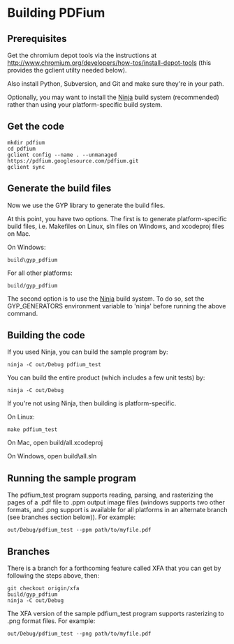 # Building PDFium #

## Prerequisites ##
Get the chromium depot tools via the instructions at http://www.chromium.org/developers/how-tos/install-depot-tools (this provides the gclient utilty needed below).

Also install Python, Subversion, and Git and make sure they're in your path.

Optionally, you may want to install the [Ninja](http://martine.github.io/ninja/) build system (recommended) rather than using your platform-specific build system.

## Get the code ##
```
mkdir pdfium
cd pdfium
gclient config --name . --unmanaged https://pdfium.googlesource.com/pdfium.git
gclient sync
```

## Generate the build files ##
Now we use the GYP library to generate the build files.

At this point, you have two options. The first is to generate platform-specific build files, i.e. Makefiles on Linux, sln files on Windows, and xcodeproj files on Mac.

On Windows:
```
build\gyp_pdfium
```
For all other platforms:
```
build/gyp_pdfium
```

The second option is to use the [Ninja](http://martine.github.io/ninja/) build system. To do so, set the GYP\_GENERATORS environment variable to 'ninja' before running the above command.


## Building the code ##
If you used Ninja, you can build the sample program by:
```
ninja -C out/Debug pdfium_test
```
You can build the entire product (which includes a few unit tests) by:
```
ninja -C out/Debug
```

If you're not using Ninja, then building is platform-specific.

On Linux:
```
make pdfium_test
```

On Mac, open build/all.xcodeproj

On Windows, open build\all.sln

## Running the sample program ##
The pdfium\_test program supports reading, parsing, and rasterizing the pages of a .pdf file to .ppm output image files (windows supports two other formats, and .png support is available for all platforms in an alternate branch (see branches section below)).  For example:
```
out/Debug/pdfium_test --ppm path/to/myfile.pdf
```

## Branches ##
There is a branch for a forthcoming feature called XFA that you can get by following the steps above, then:
```
git checkout origin/xfa
build/gyp_pdfium
ninja -C out/Debug
```

The XFA version of the sample pdfium\_test program supports rasterizing to .png format files.  For example:
```
out/Debug/pdfium_test --png path/to/myfile.pdf
```